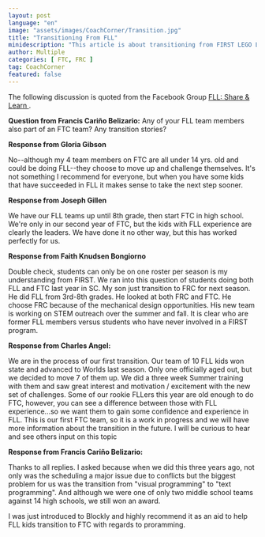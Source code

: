 ```yaml
---
layout: post
language: "en"
image: "assets/images/CoachCorner/Transition.jpg"
title: "Transitioning From FLL"
minidescription: "This article is about transitioning from FIRST LEGO League to FIRST Tech Challenge or FIRST Robotics Challenge."
author: Multiple
categories: [ FTC, FRC ]
tag: CoachCorner
featured: false
---
```

The following discussion is quoted from the Facebook Group <a href="https://www.facebook.com/groups/FLLShareandLearn/">FLL: Share & Learn </a>.

<b>Question from
Francis Cariño Belizario:</b> Any of your FLL team members also part of an FTC team? Any transition stories?

**Response from Gloria Gibson**

No--although my 4 team members on FTC are all under 14 yrs. old and could be doing FLL--they choose to move up and challenge themselves. It's not something I recommend for everyone, but when you have some kids that have succeeded in FLL it makes sense to take the next step sooner.

**Response from Joseph Gillen**

We have our FLL teams up until 8th grade, then start FTC in high school. We're only in our second year of FTC, but the kids with FLL experience are clearly the leaders. We have done it no other way, but this has worked perfectly for us.

**Response from Faith Knudsen Bongiorno**

Double check, students can only be on one roster per season is my understanding from FIRST. We ran into this question of students doing both FLL and FTC last year in SC. My son just transition to FRC for next season. He did FLL from 3rd-8th grades. He looked at both FRC and FTC. He choose FRC because of the mechanical design opportunities. His new team is working on STEM outreach over the summer and fall. It is clear who are former FLL members versus students who have never involved in a FIRST program.

**Response from Charles Angel:**

 We are in the process of our first transition. Our team of 10 FLL kids won state and advanced to Worlds last season. Only one officially aged out, but we decided to move 7 of them up. We did a three week Summer training with them and saw great interest and motivation / excitement with the new set of challenges. Some of our rookie FLLers this year are old enough to do FTC, however, you can see a difference between those with FLL experience...so we want them to gain some confidence and experience in FLL. This is our first FTC team, so it is a work in progress and we will have more information about the transition in the future. I will be curious to hear and see others input on this topic

**Response from Francis Cariño Belizario:**

Thanks to all replies. I asked because when we did this three years ago, not only was the scheduling a major issue due to conflicts but the biggest problem for us was the transition from "visual programming" to "text programming". And although we were one of only two middle school teams against 14 high schools, we still won an award.

I was just introduced to Blockly and highly recommend it as an aid to help FLL kids transition to FTC with regards to proramming.
